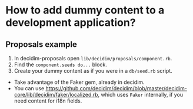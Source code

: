 # How to add dummy content to a development application?

## Proposals example

1. In decidim-proposals open `lib/decidim/proposals/component.rb`.
1. Find the `component.seeds do...` block.
1. Create your dummy content as if you were in a `db/seed.rb` script.
  - Take advantage of the Faker gem, already in decidim.
  - You can use https://github.com/decidim/decidim/blob/master/decidim-core/lib/decidim/faker/localized.rb, which uses `Faker` internally, if you need content for i18n fields.
